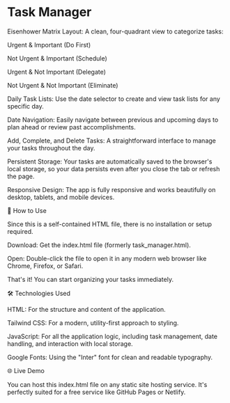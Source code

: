 # Task Manager
Eisenhower Matrix Layout: A clean, four-quadrant view to categorize tasks:

Urgent & Important (Do First)

Not Urgent & Important (Schedule)

Urgent & Not Important (Delegate)

Not Urgent & Not Important (Eliminate)

Daily Task Lists: Use the date selector to create and view task lists for any specific day.

Date Navigation: Easily navigate between previous and upcoming days to plan ahead or review past accomplishments.

Add, Complete, and Delete Tasks: A straightforward interface to manage your tasks throughout the day.

Persistent Storage: Your tasks are automatically saved to the browser's local storage, so your data persists even after you close the tab or refresh the page.

Responsive Design: The app is fully responsive and works beautifully on desktop, tablets, and mobile devices.

🚀 How to Use

Since this is a self-contained HTML file, there is no installation or setup required.

Download: Get the index.html file (formerly task_manager.html).

Open: Double-click the file to open it in any modern web browser like Chrome, Firefox, or Safari.

That's it! You can start organizing your tasks immediately.

🛠️ Technologies Used

HTML: For the structure and content of the application.

Tailwind CSS: For a modern, utility-first approach to styling.

JavaScript: For all the application logic, including task management, date handling, and interaction with local storage.

Google Fonts: Using the "Inter" font for clean and readable typography.

🌐 Live Demo

You can host this index.html file on any static site hosting service. It's perfectly suited for a free service like GitHub Pages or Netlify.
